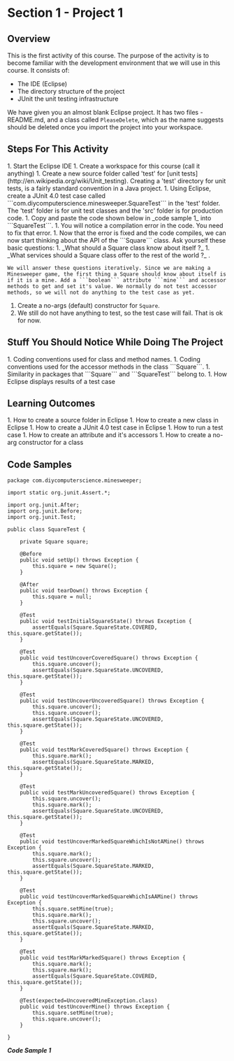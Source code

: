 <h1>Section 1 - Project 1</h1>

<h2>Overview</h2>

This is the first activity of this course. The purpose of the activity is to become familiar with the development environment that we will use in this course. It consists of:

 - The IDE (Eclipse)
 - The directory structure of the project
 - JUnit the unit testing infrastructure
 

We have given you an almost blank Eclipse project. It has two files - README.md, and a class called ```PleaseDelete```, which as the name suggests should be deleted once you import the project into your workspace.

<h2>Steps For This Activity</h2>
 1. Start the Eclipse IDE
 1. Create a workspace for this course (call it anything)
 1. Create a new source folder called 'test' for [unit tests](http://en.wikipedia.org/wiki/Unit_testing). Creating a 'test' directory for unit tests, is a fairly standard convention in a Java project.
 1. Using Eclipse, create a JUnit 4.0 test case called ```com.diycomputerscience.minesweeper.SquareTest``` in the 'test' folder. The 'test' folder is for unit test classes and the 'src' folder is for production code.
 1. Copy and paste the code shown below in _code sample 1_ into ```SquareTest```.
 1. You will notice a compilation error in the code. You need to fix that error.
 1. Now that the error is fixed and the code compiles, we can now start thinking about the API of the ```Square``` class. Ask yourself these basic questions: 
    1. _What should a Square class know about itself ?_  
    1. _What services should a Square class offer to the rest of the world ?_ . 
    
    We will answer these questions iteratively. Since we are making a Minesweeper game, the first thing a Square should know about itself is if it is a mine. Add a ```boolean``` attribute ```mine``` and accessor methods to get and set it's value. We normally do not test accessor methods, so we will not do anything to the test case as yet.
 1. Create a no-args (default) constructor for ```Square```.
 1. We still do not have anything to test, so the test case will fail. That is ok for now.

<h2>Stuff You Should Notice While Doing The Project</h2>
 1. Coding conventions used for class and method names.
 1. Coding conventions used for the accessor methods in the class ```Square```.
 1. Similarity in packages that ```Square``` and ```SquareTest``` belong to.
 1. How Eclipse displays results of a test case

<h2>Learning Outcomes</h2>
 1. How to create a source folder in Eclipse
 1. How to create a new class in Eclipse
 1. How to create a JUnit 4.0 test case in Eclipse
 1. How to run a test case
 1. How to create an attribute and it's accessors
 1. How to create a no-arg constructor for a class 


<h2>Code Samples</h2>

    package com.diycomputerscience.minesweeper;

    import static org.junit.Assert.*;

    import org.junit.After;
    import org.junit.Before;
    import org.junit.Test;

    public class SquareTest {
	
        private Square square;

        @Before	
        public void setUp() throws Exception {
        	this.square = new Square();
        }

        @After
        public void tearDown() throws Exception {
            this.square = null;
        }

        @Test
        public void testInitialSquareState() throws Exception {
            assertEquals(Square.SquareState.COVERED, this.square.getState());
        }
	
        @Test
        public void testUncoverCoveredSquare() throws Exception {
            this.square.uncover();
            assertEquals(Square.SquareState.UNCOVERED, this.square.getState());
        }

        @Test
        public void testUncoverUncoveredSquare() throws Exception {
            this.square.uncover();
            this.square.uncover();
            assertEquals(Square.SquareState.UNCOVERED, this.square.getState());
        }
	
        @Test
        public void testMarkCoveredSquare() throws Exception {
            this.square.mark();
            assertEquals(Square.SquareState.MARKED, this.square.getState());
        }
	
        @Test
        public void testMarkUncoveredSquare() throws Exception {
            this.square.uncover();
            this.square.mark();
            assertEquals(Square.SquareState.UNCOVERED, this.square.getState());
        }
	
        @Test
        public void testUncoverMarkedSquareWhichIsNotAMine() throws Exception {
            this.square.mark();
            this.square.uncover();		
            assertEquals(Square.SquareState.MARKED, this.square.getState());
        }
	
        @Test
        public void testUncoverMarkedSquareWhichIsAAMine() throws Exception {
            this.square.setMine(true);
            this.square.mark();
            this.square.uncover();		
            assertEquals(Square.SquareState.MARKED, this.square.getState());
        }
	
        @Test
        public void testMarkMarkedSquare() throws Exception {
            this.square.mark();
            this.square.mark();
            assertEquals(Square.SquareState.COVERED, this.square.getState());
        }
	
        @Test(expected=UncoveredMineException.class)
        public void testUncoverMine() throws Exception {
            this.square.setMine(true);
            this.square.uncover();
        }
	
    }


**_Code Sample 1_**